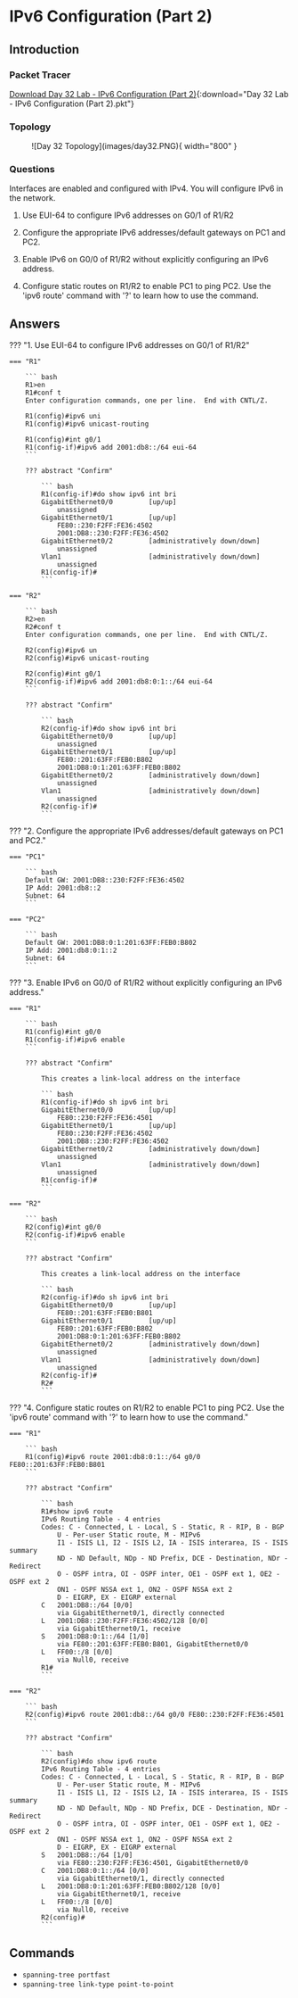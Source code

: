 # IPv6 Configuration (Part 2)

## Introduction

### Packet Tracer

[Download Day 32 Lab - IPv6 Configuration (Part 2)](../assets/packet-tracer-files/Day%2032%20Lab%20-%20IPv6%20Configuration%20(Part%202).pkt){:download="Day 32 Lab - IPv6 Configuration (Part 2).pkt"}

### Topology

<figure markdown>
  ![Day 32 Topology](images/day32.PNG){ width="800" }
  <figcaption></figcaption>
</figure>

### Questions

Interfaces are enabled and configured with IPv4.
You will configure IPv6 in the network.

1. Use EUI-64 to configure IPv6 addresses on G0/1 of R1/R2

2. Configure the appropriate IPv6 addresses/default gateways on PC1 and PC2.

3. Enable IPv6 on G0/0 of R1/R2 without explicitly configuring an IPv6 address.

4. Configure static routes on R1/R2 to enable PC1 to ping PC2. Use the 'ipv6 route' command with '?' to learn how to use the command.

## Answers


??? "1. Use EUI-64 to configure IPv6 addresses on G0/1 of R1/R2"

    === "R1"

        ``` bash
        R1>en
        R1#conf t
        Enter configuration commands, one per line.  End with CNTL/Z.

        R1(config)#ipv6 uni
        R1(config)#ipv6 unicast-routing 

        R1(config)#int g0/1
        R1(config-if)#ipv6 add 2001:db8::/64 eui-64
        ```

        ??? abstract "Confirm"

            ``` bash
            R1(config-if)#do show ipv6 int bri
            GigabitEthernet0/0         [up/up]
                unassigned
            GigabitEthernet0/1         [up/up]
                FE80::230:F2FF:FE36:4502
                2001:DB8::230:F2FF:FE36:4502
            GigabitEthernet0/2         [administratively down/down]
                unassigned
            Vlan1                      [administratively down/down]
                unassigned
            R1(config-if)#
            ```

    === "R2"

        ``` bash
        R2>en
        R2#conf t
        Enter configuration commands, one per line.  End with CNTL/Z.

        R2(config)#ipv6 un
        R2(config)#ipv6 unicast-routing

        R2(config)#int g0/1
        R2(config-if)#ipv6 add 2001:db8:0:1::/64 eui-64
        ```

        ??? abstract "Confirm"

            ``` bash
            R2(config-if)#do show ipv6 int bri
            GigabitEthernet0/0         [up/up]
                unassigned
            GigabitEthernet0/1         [up/up]
                FE80::201:63FF:FEB0:B802
                2001:DB8:0:1:201:63FF:FEB0:B802
            GigabitEthernet0/2         [administratively down/down]
                unassigned
            Vlan1                      [administratively down/down]
                unassigned
            R2(config-if)#
            ```



??? "2. Configure the appropriate IPv6 addresses/default gateways on PC1 and PC2."

    === "PC1"

        ``` bash
        Default GW: 2001:DB8::230:F2FF:FE36:4502
        IP Add: 2001:db8::2
        Subnet: 64
        ```

    === "PC2"

        ``` bash
        Default GW: 2001:DB8:0:1:201:63FF:FEB0:B802
        IP Add: 2001:db8:0:1::2
        Subnet: 64
        ```

??? "3. Enable IPv6 on G0/0 of R1/R2 without explicitly configuring an IPv6 address."

    === "R1"

        ``` bash
        R1(config)#int g0/0
        R1(config-if)#ipv6 enable
        ```

        ??? abstract "Confirm"

            This creates a link-local address on the interface

            ``` bash
            R1(config-if)#do sh ipv6 int bri
            GigabitEthernet0/0         [up/up]
                FE80::230:F2FF:FE36:4501
            GigabitEthernet0/1         [up/up]
                FE80::230:F2FF:FE36:4502
                2001:DB8::230:F2FF:FE36:4502
            GigabitEthernet0/2         [administratively down/down]
                unassigned
            Vlan1                      [administratively down/down]
                unassigned
            R1(config-if)#
            ```

    === "R2"

        ``` bash
        R2(config)#int g0/0
        R2(config-if)#ipv6 enable
        ```

        ??? abstract "Confirm"

            This creates a link-local address on the interface

            ``` bash
            R2(config-if)#do sh ipv6 int bri
            GigabitEthernet0/0         [up/up]
                FE80::201:63FF:FEB0:B801
            GigabitEthernet0/1         [up/up]
                FE80::201:63FF:FEB0:B802
                2001:DB8:0:1:201:63FF:FEB0:B802
            GigabitEthernet0/2         [administratively down/down]
                unassigned
            Vlan1                      [administratively down/down]
                unassigned
            R2(config-if)#
            R2#
            ```

??? "4. Configure static routes on R1/R2 to enable PC1 to ping PC2. Use the 'ipv6 route' command with '?' to learn how to use the command."

    === "R1"

        ``` bash
        R1(config)#ipv6 route 2001:db8:0:1::/64 g0/0 FE80::201:63FF:FEB0:B801
        ```

        ??? abstract "Confirm"

            ``` bash
            R1#show ipv6 route
            IPv6 Routing Table - 4 entries
            Codes: C - Connected, L - Local, S - Static, R - RIP, B - BGP
                U - Per-user Static route, M - MIPv6
                I1 - ISIS L1, I2 - ISIS L2, IA - ISIS interarea, IS - ISIS summary
                ND - ND Default, NDp - ND Prefix, DCE - Destination, NDr - Redirect
                O - OSPF intra, OI - OSPF inter, OE1 - OSPF ext 1, OE2 - OSPF ext 2
                ON1 - OSPF NSSA ext 1, ON2 - OSPF NSSA ext 2
                D - EIGRP, EX - EIGRP external
            C   2001:DB8::/64 [0/0]
                via GigabitEthernet0/1, directly connected
            L   2001:DB8::230:F2FF:FE36:4502/128 [0/0]
                via GigabitEthernet0/1, receive
            S   2001:DB8:0:1::/64 [1/0]
                via FE80::201:63FF:FEB0:B801, GigabitEthernet0/0
            L   FF00::/8 [0/0]
                via Null0, receive
            R1#
            ```

    === "R2"

        ``` bash
        R2(config)#ipv6 route 2001:db8::/64 g0/0 FE80::230:F2FF:FE36:4501
        ```

        ??? abstract "Confirm"

            ``` bash
            R2(config)#do show ipv6 route
            IPv6 Routing Table - 4 entries
            Codes: C - Connected, L - Local, S - Static, R - RIP, B - BGP
                U - Per-user Static route, M - MIPv6
                I1 - ISIS L1, I2 - ISIS L2, IA - ISIS interarea, IS - ISIS summary
                ND - ND Default, NDp - ND Prefix, DCE - Destination, NDr - Redirect
                O - OSPF intra, OI - OSPF inter, OE1 - OSPF ext 1, OE2 - OSPF ext 2
                ON1 - OSPF NSSA ext 1, ON2 - OSPF NSSA ext 2
                D - EIGRP, EX - EIGRP external
            S   2001:DB8::/64 [1/0]
                via FE80::230:F2FF:FE36:4501, GigabitEthernet0/0
            C   2001:DB8:0:1::/64 [0/0]
                via GigabitEthernet0/1, directly connected
            L   2001:DB8:0:1:201:63FF:FEB0:B802/128 [0/0]
                via GigabitEthernet0/1, receive
            L   FF00::/8 [0/0]
                via Null0, receive
            R2(config)#
            ```

## Commands

* `spanning-tree portfast `
* `spanning-tree link-type point-to-point `

  